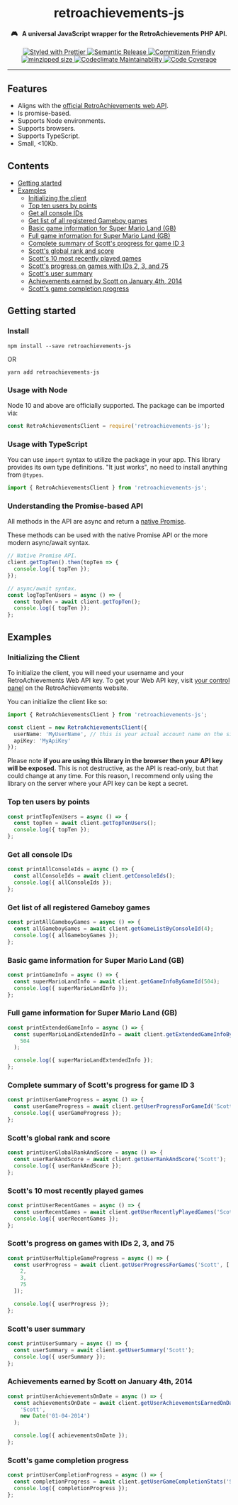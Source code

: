 <h1 align="center">
  retroachievements-js
</h1>

<h4 align="center">🎮 &nbsp; A universal JavaScript wrapper for the RetroAchievements PHP API.</h4>

<p align="center">
  <a href="https://github.com/prettier/prettier">
    <img src="https://img.shields.io/badge/styled_with-prettier-ff69b4.svg?style=flat-square" alt="Styled with Prettier">
  </a>

  <a href="https://github.com/semantic-release/semantic-release">
    <img src="https://img.shields.io/badge/%20%20%F0%9F%93%A6%F0%9F%9A%80-semantic--release-e10079.svg" alt="Semantic Release">
  </a>

  <a href="http://commitizen.github.io/cz-cli/">
    <img src="https://img.shields.io/badge/commitizen-friendly-brightgreen.svg" alt="Commitizen Friendly">
  </a>

  <a href="https://bundlephobia.com/result?p=retroachievements-js">
    <img src="https://badgen.net/bundlephobia/minzip/retroachievements-js" alt="minzipped size">
  </a>

  <a href="https://codeclimate.com/github/wescopeland/retroachievements-js/maintainability">
    <img src="https://api.codeclimate.com/v1/badges/60d0877dfbb6b27db65e/maintainability" alt="Codeclimate Maintainability">
  </a>

  <a href="https://codeclimate.com/github/wescopeland/retroachievements-js/test_coverage">
    <img src="https://api.codeclimate.com/v1/badges/60d0877dfbb6b27db65e/test_coverage" alt="Code Coverage">
  </a>
</p>

<hr />

## Features

- Aligns with the [official RetroAchievements web API](http://retroachievements.org/APIDemo.php).
- Is promise-based.
- Supports Node environments.
- Supports browsers.
- Supports TypeScript.
- Small, <10Kb.

## Contents

- [Getting started](#getting-started)
- [Examples](#examples)
  - [Initializing the client](#initializing-the-client)
  - [Top ten users by points](#top-ten-users-by-points)
  - [Get all console IDs](#get-all-console-ids)
  - [Get list of all registered Gameboy games](#get-list-of-all-registered-gameboy-games)
  - [Basic game information for Super Mario Land (GB)](<#basic-game-information-for-super-mario-land-(gb)>)
  - [Full game information for Super Mario Land (GB)](<#full-game-information-for-super-mario-land-(gb)>)
  - [Complete summary of Scott's progress for game ID 3](#complete-summary-of-scott's-progress-for-game-id-3)
  - [Scott's global rank and score](#scott's-global-rank-and-score)
  - [Scott's 10 most recently played games](#scott's-10-most-recently-played-games)
  - [Scott's progress on games with IDs 2, 3, and 75](#scott's-progress-on-games-with-ids-2-3-and-75)
  - [Scott's user summary](#scott's-user-summary)
  - [Achievements earned by Scott on January 4th, 2014](#achievements-earned-by-scott-on-january-4th-2014)
  - [Scott's game completion progress](#scott's-game-completion-progress)

## Getting started

### Install

```
npm install --save retroachievements-js
```

OR

```
yarn add retroachievements-js
```

### Usage with Node

Node 10 and above are officially supported. The package can be imported via:

```javascript
const RetroAchievementsClient = require('retroachievements-js');
```

### Usage with TypeScript

You can use `import` syntax to utilize the package in your app. This library provides its own type definitions. "It just works", no need to install anything from `@types`.

```typescript
import { RetroAchievementsClient } from 'retroachievements-js';
```

### Understanding the Promise-based API

All methods in the API are async and return a [native Promise](https://developer.mozilla.org/en-US/docs/Web/JavaScript/Reference/Global_Objects/Promise).

These methods can be used with the native Promise API or the more modern async/await syntax.

```typescript
// Native Promise API.
client.getTopTen().then(topTen => {
  console.log({ topTen });
});

// async/await syntax.
const logTopTenUsers = async () => {
  const topTen = await client.getTopTen();
  console.log({ topTen });
};
```

## Examples

### Initializing the Client

To initialize the client, you will need your username and your RetroAchievements Web API key. To get your Web API key, visit [your control panel](http://retroachievements.org/controlpanel.php) on the RetroAchievements website.

You can initialize the client like so:

```typescript
import { RetroAchievementsClient } from 'retroachievements-js';

const client = new RetroAchievementsClient({
  userName: 'MyUserName', // this is your actual account name on the site
  apiKey: 'MyApiKey'
});
```

Please note **if you are using this library in the browser then your API key will be exposed.** This is not destructive, as the API is read-only, but that could change at any time. For this reason, I recommend only using the library on the server where your API key can be kept a secret.

### Top ten users by points

```typescript
const printTopTenUsers = async () => {
  const topTen = await client.getTopTenUsers();
  console.log({ topTen });
};
```

### Get all console IDs

```typescript
const printAllConsoleIds = async () => {
  const allConsoleIds = await client.getConsoleIds();
  console.log({ allConsoleIds });
};
```

### Get list of all registered Gameboy games

```typescript
const printAllGameboyGames = async () => {
  const allGameboyGames = await client.getGameListByConsoleId(4);
  console.log({ allGameboyGames });
};
```

### Basic game information for Super Mario Land (GB)

```typescript
const printGameInfo = async () => {
  const superMarioLandInfo = await client.getGameInfoByGameId(504);
  console.log({ superMarioLandInfo });
};
```

### Full game information for Super Mario Land (GB)

```typescript
const printExtendedGameInfo = async () => {
  const superMarioLandExtendedInfo = await client.getExtendedGameInfoByGameId(
    504
  );

  console.log({ superMarioLandExtendedInfo });
};
```

### Complete summary of Scott's progress for game ID 3

```typescript
const printUserGameProgress = async () => {
  const userGameProgress = await client.getUserProgressForGameId('Scott', 3);
  console.log({ userGameProgress });
};
```

### Scott's global rank and score

```typescript
const printUserGlobalRankAndScore = async () => {
  const userRankAndScore = await client.getUserRankAndScore('Scott');
  console.log({ userRankAndScore });
};
```

### Scott's 10 most recently played games

```typescript
const printUserRecentGames = async () => {
  const userRecentGames = await client.getUserRecentlyPlayedGames('Scott', 10);
  console.log({ userRecentGames });
};
```

### Scott's progress on games with IDs 2, 3, and 75

```typescript
const printUserMultipleGameProgress = async () => {
  const userProgress = await client.getUserProgressForGames('Scott', [
    2,
    3,
    75
  ]);

  console.log({ userProgress });
};
```

### Scott's user summary

```typescript
const printUserSummary = async () => {
  const userSummary = await client.getUserSummary('Scott');
  console.log({ userSummary });
};
```

### Achievements earned by Scott on January 4th, 2014

```typescript
const printUserAchievementsOnDate = async () => {
  const achievementsOnDate = await client.getUserAchievementsEarnedOnDate(
    'Scott',
    new Date('01-04-2014')
  );

  console.log({ achievementsOnDate });
};
```

### Scott's game completion progress

```typescript
const printUserCompletionProgress = async () => {
  const completionProgress = await client.getUserGameCompletionStats('Scott');
  console.log({ completionProgress });
};
```
